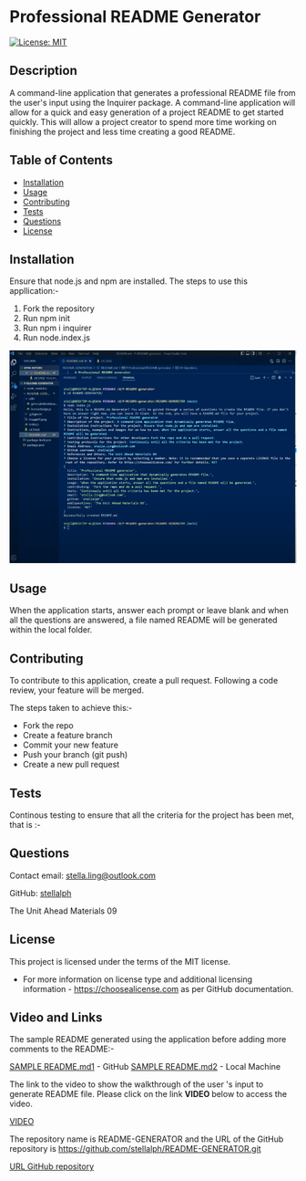 # Professional README Generator

[![License: MIT](https://img.shields.io/badge/License-MIT-yellow.svg)](https://opensource.org/licenses/MIT)

## Description
A command-line application that generates a professional README file from the user's input using the Inquirer package. A command-line application will allow for a quick and easy generation of a project README to get started quickly.  This will allow a project creator to spend more time working on finishing the project and less time creating a good README. 

## Table of Contents
* [Installation](#installation)
* [Usage](#usage)
* [Contributing](#contributing)
* [Tests](#tests)
* [Questions](#questions)
* [License](#license)

## Installation
Ensure that node.js and npm are installed. The steps to use this appllication:-

  1. Fork the repository
  2. Run npm init
  3. Run npm i inquirer
  4. Run node.index.js

 ![alt text](image01.png)

 
## Usage
When the application starts, answer each prompt or leave blank and when all the questions are answered, a file named README will be generated within the local folder.

## Contributing
To contribute to this application, create a pull request.  Following a code review, your feature will be merged.
 
 The steps taken to achieve this:-

  * Fork the repo
  * Create a feature branch 
  * Commit your new feature
  * Push your branch (git push)
  * Create a new pull request

## Tests

Continous testing to ensure that all the criteria for the project has been met, that is :-



## Questions

Contact email: stella.ling@outlook.com

GitHub: [stellalph](https://github.com/stellalph)

The Unit Ahead Materials 09

## License
  
This project is licensed under the terms of the MIT license.
  * For more information on license type and additional licensing information - https://choosealicense.com
    as per GitHub documentation.

## Video and Links


The sample README generated using the application before adding more comments to the README:-

   [SAMPLE README.md1](GitHub-README.png) - GitHub
   [SAMPLE README.md2](Lm-README.png) - Local Machine

The link to the video to show the walkthrough of the user 's input to generate README file.
Please click on the link <strong> VIDEO </strong> below to access the video.

[VIDEO](https://drive.google.com/file/d/1HK2mjneCTrPFAZN4J7GM6ry538QvUsMv/view)

The repository name is README-GENERATOR and the URL of the GitHub repository is https://github.com/stellalph/README-GENERATOR.git 

[URL GitHub repository](https://github.com/stellalph/README-GENERATOR.git)

